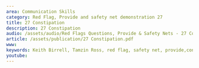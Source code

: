 ```yaml
---
area: Communication Skills
category: Red Flag, Provide and safety net demonstration 27
title: 27 Constipation
description: 27 Constipation
audio: /assets/audio/Red Flags Questions, Provide & Safety Nets - 27 Constipation - MQ.mp3
article: /assets/publication/27 Constipation.pdf
www: 
keywords: Keith Birrell, Tamzin Ross, red flag, safety net, provide,constipation
youtube: 
--- 
```

